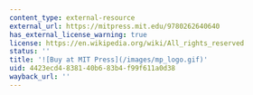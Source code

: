 ```yaml
---
content_type: external-resource
external_url: https://mitpress.mit.edu/9780262640640
has_external_license_warning: true
license: https://en.wikipedia.org/wiki/All_rights_reserved
status: ''
title: '![Buy at MIT Press](/images/mp_logo.gif)'
uid: 4423ecd4-8381-40b6-83b4-f99f611a0d38
wayback_url: ''
---
```

